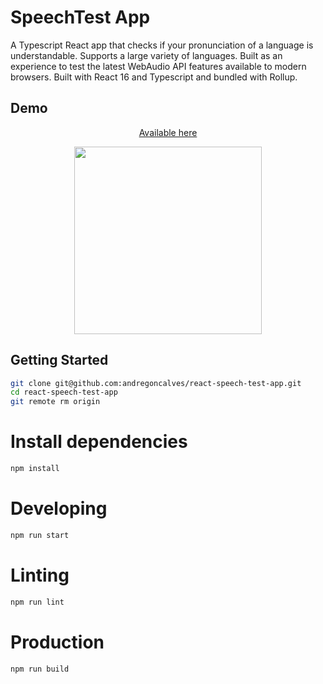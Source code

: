 # SpeechTest App

A Typescript React app that checks if your pronunciation of a language is understandable.
Supports a large variety of languages.
Built as an experience to test the latest WebAudio API features available to modern browsers.
Built with React 16 and Typescript and bundled with Rollup.

## Demo

<p style="text-align: center"><a href="https://andregoncalves.com/speech-test" target="_blank">Available here</a></p>
<img src="https://andregoncalves.com/assets/images/speech-test-app.png" style="width:300px; display:block; margin:auto">


## Getting Started

```bash
git clone git@github.com:andregoncalves/react-speech-test-app.git
cd react-speech-test-app
git remote rm origin
```

# Install dependencies

```bash
npm install
```

# Developing

```bash
npm run start
```

# Linting

```bash
npm run lint
```

# Production

```bash
npm run build
```
